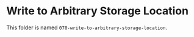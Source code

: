 # Write to Arbitrary Storage Location

This folder is named `070-write-to-arbitrary-storage-location`.